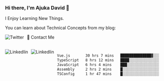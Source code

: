 ### Hi there, I'm Ajuka David 🥷

I Enjoy Learning New Things.

You can learn about Technical Concepts from my blog:

<a href="https://tobit.hashnode.dev/"> <img src="https://img.shields.io/badge/Hashnode-2962FF?style=for-the-badge&logo=hashnode&logoColor=white"
     alt="Twitter"
     style="float: left; margin-right: 10px;" /> </a>


📱 Contact Me

<br />
<a href="https://www.linkedin.com/in/david-ajuka-630660144/"> <img src="https://img.shields.io/badge/LinkedIn-0077B5?style=for-the-badge&logo=linkedin&logoColor=white"
     alt="LinkedIin"
     style="float: left; margin-right: 10px;" /> </a> <a href="mailto:ajuka.zephiniah@gmail.com"> <img src="https://img.shields.io/badge/Gmail-D14836?style=for-the-badge&logo=gmail&logoColor=white"
     alt="LinkedIin"
     style="float: left; margin-right: 10px;" /> </a>
     

<!--START_SECTION:waka-->

```txt
Vue.js       30 hrs 7 mins   ██████████████▓░░░░░░░░░░   58.87 %
TypeScript   8 hrs 12 mins   ████░░░░░░░░░░░░░░░░░░░░░   16.05 %
JavaScript   6 hrs 4 mins    ███░░░░░░░░░░░░░░░░░░░░░░   11.86 %
Assembly     2 hrs 2 mins    █░░░░░░░░░░░░░░░░░░░░░░░░   04.00 %
TSConfig     1 hr 47 mins    █░░░░░░░░░░░░░░░░░░░░░░░░   03.51 %
```

<!--END_SECTION:waka-->
